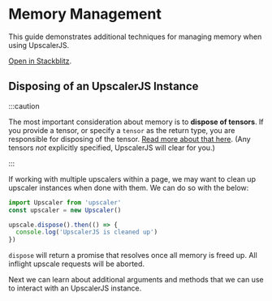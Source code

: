 # Memory Management

This guide demonstrates additional techniques for managing memory when using UpscalerJS.

<a href="https://stackblitz.com/github/thekevinscott/upscalerjs/tree/main/examples/memory-management?file=index.js&title=UpscalerJS: Memory Management">Open in Stackblitz</a>.

## Disposing of an UpscalerJS Instance

:::caution

The most important consideration about memory is to **dispose of tensors**. If you provide a tensor, or specify a `tensor` as the return type, you are responsible for disposing of the tensor. [Read more about that here](../tensors#managing-memory). (Any tensors _not_ explicitly specified, UpscalerJS will clear for you.)

:::

If working with multiple upscalers within a page, we may want to clean up upscaler instances when done with them. We can do so with the below:

```javascript
import Upscaler from 'upscaler'
const upscaler = new Upscaler()

upscale.dispose().then(() => {
  console.log('UpscalerJS is cleaned up')
})
```

`dispose` will return a promise that resolves once all memory is freed up. All inflight upscale requests will be aborted.

Next we can learn about additional arguments and methods that we can use to interact with an UpscalerJS instance.
